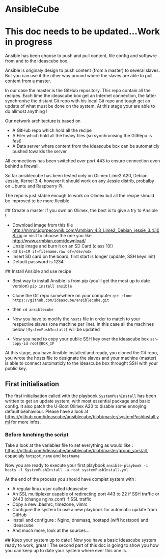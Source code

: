 # AnsibleCube

# This doc needs to be updated...Work in progress

Ansible has been choose to push and pull content, file config and softawre from and to the ideascube box.

Ansible is originaly design to push content (from a master) to several slaves. But you can use it the other way around where the slaves are able to pull content from a master. 

In our case the master is the GitHub repository. This repo contain all the recipes. Each time the ideascube box get an Internet connection, the latter synchronise the distant Git repo with his local Git repo and tough get an update of what must be done on the system. At this stage your are able to do allmost anything !

Our network architecture is based on 
 - A GitHub repo which hold all the recipe 
 - A Filer which hold all the heavy files (so synchronising the GitRepo is fast)
 - A Data server where content from the ideascube box can be automaticly pushed towards the server

 All connections has been switched over port 443 to ensure connection even behind a firewall.

So far ansiblecube has been tested only on Olimex Lime2 A20, Debian Jessie, Kernel 3.4, however it should work on any Jessie distrib, probalby on Ubuntu and Raspberry Pi.

The repo is just stable enough to work on Olimex but all the recipe should be improved to be more flexible.

## Create a master 
If you own an Olimex, the best is to give a try to Ansible ! 
 - Download image from this file http://mirror.igorpecovnik.com/Armbian_4.3_Lime2_Debian_jessie_3.4.108.zip or visit to choose the one you like http://www.armbian.com/download/
 - Unzip image and burn it on an SD Card (class 10!)
 - ```dd bs=1M if=filename.raw of=/dev/sdx```
 - Insert SD card on the board, first start is longer (update, SSH keys init)
 - Default password is 1234

## Install Ansible and use recipe
 - Best way to install Ansible is from pip (you'll get the most up to date version)
```pip install ansible```

- Clone the Git repo somewhere on your computer 
```git clone https://github.com/ideascube/ansiblecube.git```
- then 
```cd ansiblecube```

- Now you have to modify the ```hosts``` file in order to match to your respective slaves (one machine per line).
In this case all the machines below ```[SystemPushInstall]``` will be updated

- Now you need to copy your public SSH key over the ideascube box
```ssh-copy-id root@BOX_IP```

At this stage, you have Ansible installed and ready, you cloned the Git repo, you wrote the hosts file to designate the slaves and your machine (master) is able to connect automaticly to the ideascube box throught SSH with your public key.

## First initialisation 
The first initialisation called with the playbook ```SystemPushInstall``` has been written to get an update system, with most essential package and basic config. It also patch the U-Boot Olimex A20 to disable some ennoying default beahaviour. 
Please have a look at https://github.com/ideascube/ansiblecube/blob/master/systemPushInstall.yml for more infos.

### Before lunching the script
Take a look at the variables file to set everything as would like : https://github.com/ideascube/ansiblecube/blob/master/group_vars/all, espacialy ```hotspot_name``` and ```hostname```

Now you are ready to execute your first playbook
```ansible-playbook -i hosts -l SystemPushInstall -u root systemPushInstall.yml```

At the end of the process you should have complet system with :
 - A regular linux user called ideascube 
 - An SSL multiplexer capable of redirecting port 443 to 22 if SSH traffic or 2443 (change nginx.conf) if SSL traffic
 - Copy a new .bashrc, timezone, vimrc
 - Configure the system to use a new playbook for automatic update from GitHub
 - Install and configure : Nginx, dnsmasq, hostapd (wifi hostspot) and Ideascube
 - And much more, look at the sources...

## Keep your system up to date ! 
Now you have a basic ideascube system ready to work, great !
The second part of this doc is going to show you how you can keep up to date your system where ever this one is.

